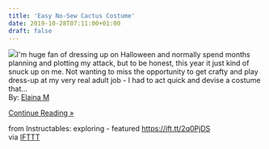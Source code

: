 ```yaml
---
title: 'Easy No-Sew Cactus Costume'
date: 2019-10-28T07:11:00+01:00
draft: false
---
```


[![](https://content.instructables.com/FLE/074N/K29B01CH/FLE074NK29B01CH.SMALL.jpg)](https://www.instructables.com/id/Easy-No-Sew-Cactus-Costume/)I'm huge fan of dressing up on Halloween and normally spend months planning and plotting my attack, but to be honest, this year it just kind of snuck up on me. Not wanting to miss the opportunity to get crafty and play dress-up at my very real adult job - I had to act quick and devise a costume that...  
By: [Elaina M](https://www.instructables.com/member/Elaina+M/)  
  
[Continue Reading »](https://www.instructables.com/id/Easy-No-Sew-Cactus-Costume/)  
  
from Instructables: exploring - featured https://ift.tt/2q0PjDS  
via [IFTTT](https://ifttt.com/?ref=da&site=blogger)